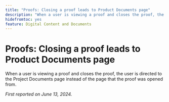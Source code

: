 ```yaml
---
title: "Proofs: Closing a proof leads to Product Documents page"
description: "When a user is viewing a proof and closes the proof, the user is directed to the Project Documents page instead of the page that the proof was opened from."
hidefromtoc: yes
feature: Digital Content and Documents
---
```


# Proofs: Closing a proof leads to Product Documents page

When a user is viewing a proof and closes the proof, the user is directed to the Project Documents page instead of the page that the proof was opened from.

_First reported on June 13, 2024._
